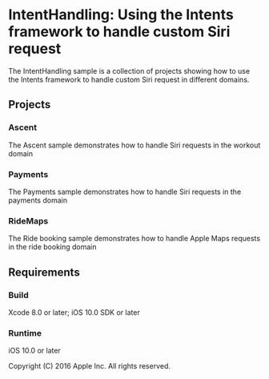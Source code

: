 # IntentHandling: Using the Intents framework to handle custom Siri request

The IntentHandling sample is a collection of projects showing how to use the Intents framework to handle custom Siri request in different domains.

## Projects

### Ascent

The Ascent sample demonstrates how to handle Siri requests in the workout domain

### Payments

The Payments sample demonstrates how to handle Siri requests in the payments domain

### RideMaps

The Ride booking sample demonstrates how to handle Apple Maps requests in the ride booking domain

## Requirements

### Build

Xcode 8.0 or later; iOS 10.0 SDK or later

### Runtime

iOS 10.0 or later

Copyright (C) 2016 Apple Inc. All rights reserved.
